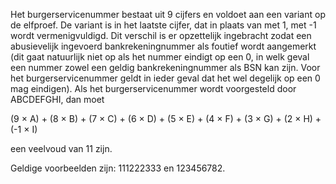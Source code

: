 Het burgerservicenummer bestaat uit 9 cijfers en voldoet aan een variant op de elfproef. De variant is in het laatste cijfer, dat in plaats van met 1, met -1 wordt vermenigvuldigd. Dit verschil is er opzettelijk ingebracht zodat een abusievelijk ingevoerd bankrekeningnummer als foutief wordt aangemerkt (dit gaat natuurlijk niet op als het nummer eindigt op een 0, in welk geval een nummer zowel een geldig bankrekeningnummer als BSN kan zijn. Voor het burgerservicenummer geldt in ieder geval dat het wel degelijk op een 0 mag eindigen). Als het burgerservicenummer wordt voorgesteld door ABCDEFGHI, dan moet

(9 × A) + (8 × B) + (7 × C) + (6 × D) + (5 × E) + (4 × F) + (3 × G) + (2 × H) + (-1 × I)

een veelvoud van 11 zijn.

Geldige voorbeelden zijn: 111222333 en 123456782. 